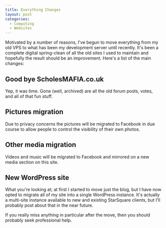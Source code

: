 ```yaml
---
title: Everything Changes
layout: post
categories:
  - Computing
  - Websites
---
```

Motivated by a number of reasons, I've begun to move everything from my old VPS to what has been my development server until recently. It's been a complete digital spring-clean of all the old sites I used to maintain and hopefully the result should be an improvement. Here's a list of the main changes:

## Good bye ScholesMAFIA.co.uk

Yep, it was time. Gone (well, archived) are all the old forum posts, votes, and all of that fun stuff.

## Pictures migration

Due to privacy concerns the pictures will be migrated to Facebook in due course to allow people to control the visibility of their own photos.

## Other media migration

Videos and music will be migrated to Facebook and mirrored on a new media section on this site.

## New WordPress site

What you're looking at; at first I started to move just the blog, but I have now opted to migrate all of my site into a single WordPress instance. It's actually a multi-site instance available to new and existing StarSquare clients, but I'll probably post about that in the near future.

If you really miss anything in particular after the move, then you should probably seek professional help.
